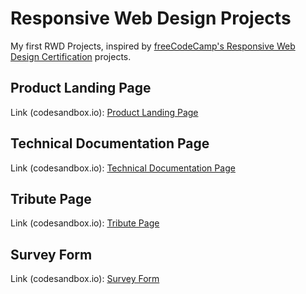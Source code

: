 # Responsive Web Design Projects
My first RWD Projects, inspired by [freeCodeCamp's Responsive Web Design Certification](https://www.freecodecamp.org/learn/2022/responsive-web-design/) projects.

## Product Landing Page
Link (codesandbox.io): [Product Landing Page](https://codesandbox.io/p/devbox/fcc-rwd-product-landing-s3rv7l)

## Technical Documentation Page
Link (codesandbox.io): [Technical Documentation Page](https://codesandbox.io/p/devbox/fcc-rwd-technical-documentation-hq5qg9)

## Tribute Page
Link (codesandbox.io): [Tribute Page](https://codesandbox.io/p/devbox/fcc-rwd-tribute-page-fmlk3k)

## Survey Form
Link (codesandbox.io): [Survey Form](https://codesandbox.io/p/devbox/fcc-rwd-survey-form-nclvj6)
